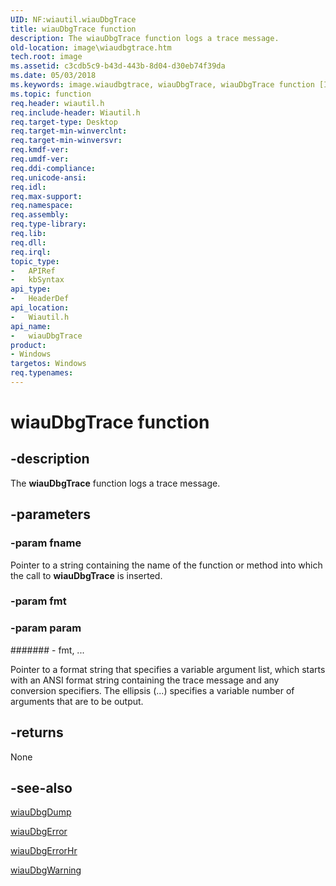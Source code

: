 ```yaml
---
UID: NF:wiautil.wiauDbgTrace
title: wiauDbgTrace function
description: The wiauDbgTrace function logs a trace message.
old-location: image\wiaudbgtrace.htm
tech.root: image
ms.assetid: c3cdb5c9-b43d-443b-8d04-d30eb74f39da
ms.date: 05/03/2018
ms.keywords: image.wiaudbgtrace, wiauDbgTrace, wiauDbgTrace function [Imaging Devices], wiauFncs_5c66ac77-5db3-489c-b7fc-84393e9105dd.xml, wiautil/wiauDbgTrace
ms.topic: function
req.header: wiautil.h
req.include-header: Wiautil.h
req.target-type: Desktop
req.target-min-winverclnt: 
req.target-min-winversvr: 
req.kmdf-ver: 
req.umdf-ver: 
req.ddi-compliance: 
req.unicode-ansi: 
req.idl: 
req.max-support: 
req.namespace: 
req.assembly: 
req.type-library: 
req.lib: 
req.dll: 
req.irql: 
topic_type:
-	APIRef
-	kbSyntax
api_type:
-	HeaderDef
api_location:
-	Wiautil.h
api_name:
-	wiauDbgTrace
product:
- Windows
targetos: Windows
req.typenames: 
---
```


# wiauDbgTrace function


## -description


The <b>wiauDbgTrace</b> function logs a trace message.


## -parameters




### -param fname

Pointer to a string containing the name of the function or method into which the call to <b>wiauDbgTrace</b> is inserted.


### -param fmt




### -param param






####### - fmt, ...

Pointer to a format string that specifies a variable argument list, which starts with an ANSI format string containing the trace message and any conversion specifiers. The ellipsis (...) specifies a variable number of arguments that are to be output.


## -returns



None




## -see-also




<a href="https://msdn.microsoft.com/library/windows/hardware/ff549627">wiauDbgDump</a>



<a href="https://msdn.microsoft.com/library/windows/hardware/ff549633">wiauDbgError</a>



<a href="https://msdn.microsoft.com/library/windows/hardware/ff549637">wiauDbgErrorHr</a>



<a href="https://msdn.microsoft.com/library/windows/hardware/ff550163">wiauDbgWarning</a>
 

 

